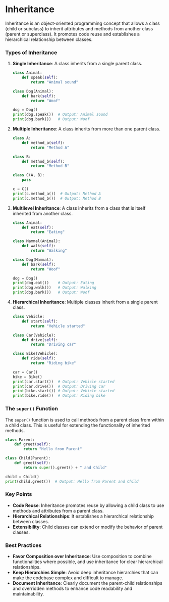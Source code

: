 # Inheritance

Inheritance is an object-oriented programming concept that allows a class (child or subclass) to inherit attributes and methods from another class (parent or superclass). It promotes code reuse and establishes a hierarchical relationship between classes.

### Types of Inheritance

1. **Single Inheritance**: A class inherits from a single parent class.

   ```python
   class Animal:
       def speak(self):
           return "Animal sound"

   class Dog(Animal):
       def bark(self):
           return "Woof"

   dog = Dog()
   print(dog.speak())  # Output: Animal sound
   print(dog.bark())   # Output: Woof
   ```

2. **Multiple Inheritance**: A class inherits from more than one parent class. 

   ```python
   class A:
       def method_a(self):
           return "Method A"

   class B:
       def method_b(self):
           return "Method B"

   class C(A, B):
       pass

   c = C()
   print(c.method_a())  # Output: Method A
   print(c.method_b())  # Output: Method B
   ```

3. **Multilevel Inheritance**: A class inherits from a class that is itself inherited from another class.

   ```python
   class Animal:
       def eat(self):
           return "Eating"

   class Mammal(Animal):
       def walk(self):
           return "Walking"

   class Dog(Mammal):
       def bark(self):
           return "Woof"

   dog = Dog()
   print(dog.eat())    # Output: Eating
   print(dog.walk())   # Output: Walking
   print(dog.bark())   # Output: Woof
   ```

4. **Hierarchical Inheritance**: Multiple classes inherit from a single parent class.

   ```python
   class Vehicle:
       def start(self):
           return "Vehicle started"

   class Car(Vehicle):
       def drive(self):
           return "Driving car"

   class Bike(Vehicle):
       def ride(self):
           return "Riding bike"

   car = Car()
   bike = Bike()
   print(car.start())  # Output: Vehicle started
   print(car.drive())  # Output: Driving car
   print(bike.start()) # Output: Vehicle started
   print(bike.ride())  # Output: Riding bike
   ```

### The `super()` Function

The `super()` function is used to call methods from a parent class from within a child class. This is useful for extending the functionality of inherited methods.

```python
class Parent:
    def greet(self):
        return "Hello from Parent"

class Child(Parent):
    def greet(self):
        return super().greet() + " and Child"

child = Child()
print(child.greet())  # Output: Hello from Parent and Child
```

### Key Points

- **Code Reuse**: Inheritance promotes reuse by allowing a child class to use methods and attributes from a parent class.
- **Hierarchical Relationships**: It establishes a hierarchical relationship between classes.
- **Extensibility**: Child classes can extend or modify the behavior of parent classes.

### Best Practices

- **Favor Composition over Inheritance**: Use composition to combine functionalities where possible, and use inheritance for clear hierarchical relationships.
- **Keep Hierarchies Simple**: Avoid deep inheritance hierarchies that can make the codebase complex and difficult to manage.
- **Document Inheritance**: Clearly document the parent-child relationships and overridden methods to enhance code readability and maintainability.

